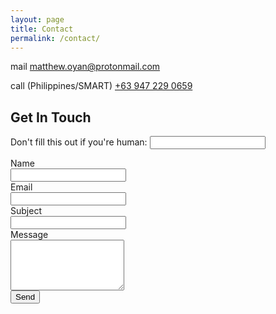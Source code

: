 ```yaml
---
layout: page
title: Contact
permalink: /contact/
---
```


<link rel="stylesheet" href="https://fonts.googleapis.com/css2?family=Material+Symbols+Outlined:opsz,wght,FILL,GRAD@20..48,100..700,0..1,-50..200" />
<link rel="stylesheet" href="{{ '/assets/main.css' | relative_url }}">
<link rel="stylesheet" href="{{ '/assets/custom_styles.css' | relative_url }}">

<div class="contact-info">
  <p>
      <span class="material-symbols-outlined"> mail </span>
      <a href="mailto:matthew.oyan@protonmail.com">matthew.oyan@protonmail.com</a>
  </p>

  <p>
      <span class="material-symbols-outlined">call</span>
      (Philippines/SMART) <a href="tel:+639472290659">+63 947 229 0659</a>
  </p>
</div>

<div class="contact-form">
  <h2>Get In Touch</h2>
  <form name="contact" method="POST" data-netlify="true" netlify-honeypot="bot-field" action="{{ '/success/' | relative_url }}">
    <input type="hidden" name="form-name" value="contact" />
    <p class="hidden">
        <label>Don't fill this out if you're human: <input name="bot-field" /></label>
    </p>
    <div class="form-group">
      <label for="name">Name</label>
      <br>
      <input type="text" name="name" id="name" required>
    </div>
    <div class="form-group">
      <label for="email">Email</label>
      <br>
      <input type="email" name="email" id="email" required>
    </div>
    <div class="form-group">
      <label for="subject">Subject</label>
      <br>
      <input type="text" name="subject" id="subject" required>
    </div>
    <div class="form-group">
      <label for="message">Message</label>
      <br>
      <textarea name="message" id="message" rows="5" required></textarea>
    </div>
    <button type="submit">Send</button>
  </form>
</div>
